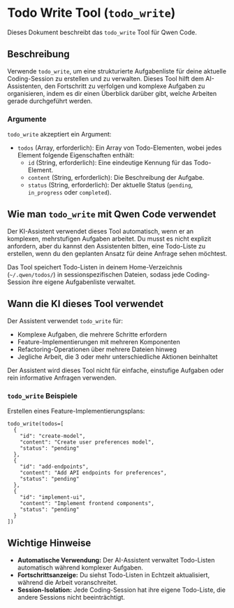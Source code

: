 # Todo Write Tool (`todo_write`)

Dieses Dokument beschreibt das `todo_write` Tool für Qwen Code.

## Beschreibung

Verwende `todo_write`, um eine strukturierte Aufgabenliste für deine aktuelle Coding-Session zu erstellen und zu verwalten. Dieses Tool hilft dem AI-Assistenten, den Fortschritt zu verfolgen und komplexe Aufgaben zu organisieren, indem es dir einen Überblick darüber gibt, welche Arbeiten gerade durchgeführt werden.

### Argumente

`todo_write` akzeptiert ein Argument:

- `todos` (Array, erforderlich): Ein Array von Todo-Elementen, wobei jedes Element folgende Eigenschaften enthält:
  - `id` (String, erforderlich): Eine eindeutige Kennung für das Todo-Element.
  - `content` (String, erforderlich): Die Beschreibung der Aufgabe.
  - `status` (String, erforderlich): Der aktuelle Status (`pending`, `in_progress` oder `completed`).

## Wie man `todo_write` mit Qwen Code verwendet

Der KI-Assistent verwendet dieses Tool automatisch, wenn er an komplexen, mehrstufigen Aufgaben arbeitet. Du musst es nicht explizit anfordern, aber du kannst den Assistenten bitten, eine Todo-Liste zu erstellen, wenn du den geplanten Ansatz für deine Anfrage sehen möchtest.

Das Tool speichert Todo-Listen in deinem Home-Verzeichnis (`~/.qwen/todos/`) in sessionspezifischen Dateien, sodass jede Coding-Session ihre eigene Aufgabenliste verwaltet.

## Wann die KI dieses Tool verwendet

Der Assistent verwendet `todo_write` für:

- Komplexe Aufgaben, die mehrere Schritte erfordern
- Feature-Implementierungen mit mehreren Komponenten
- Refactoring-Operationen über mehrere Dateien hinweg
- Jegliche Arbeit, die 3 oder mehr unterschiedliche Aktionen beinhaltet

Der Assistent wird dieses Tool nicht für einfache, einstufige Aufgaben oder rein informative Anfragen verwenden.

### `todo_write` Beispiele

Erstellen eines Feature-Implementierungsplans:

```
todo_write(todos=[
  {
    "id": "create-model",
    "content": "Create user preferences model",
    "status": "pending"
  },
  {
    "id": "add-endpoints",
    "content": "Add API endpoints for preferences",
    "status": "pending"
  },
  {
    "id": "implement-ui",
    "content": "Implement frontend components",
    "status": "pending"
  }
])
```

## Wichtige Hinweise

- **Automatische Verwendung:** Der AI-Assistent verwaltet Todo-Listen automatisch während komplexer Aufgaben.
- **Fortschrittsanzeige:** Du siehst Todo-Listen in Echtzeit aktualisiert, während die Arbeit voranschreitet.
- **Session-Isolation:** Jede Coding-Session hat ihre eigene Todo-Liste, die andere Sessions nicht beeinträchtigt.